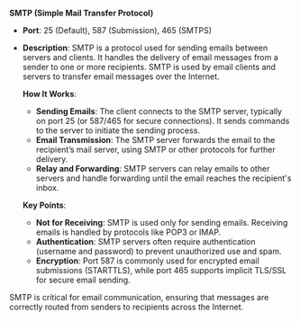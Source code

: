 **SMTP (Simple Mail Transfer Protocol)**  
- **Port**: 25 (Default), 587 (Submission), 465 (SMTPS)  
- **Description**: SMTP is a protocol used for sending emails between servers and clients. It handles the delivery of email messages from a sender to one or more recipients. SMTP is used by email clients and servers to transfer email messages over the Internet.

   **How It Works**:
   - **Sending Emails**: The client connects to the SMTP server, typically on port 25 (or 587/465 for secure connections). It sends commands to the server to initiate the sending process.
   - **Email Transmission**: The SMTP server forwards the email to the recipient’s mail server, using SMTP or other protocols for further delivery.
   - **Relay and Forwarding**: SMTP servers can relay emails to other servers and handle forwarding until the email reaches the recipient's inbox.

   **Key Points**:
   - **Not for Receiving**: SMTP is used only for sending emails. Receiving emails is handled by protocols like POP3 or IMAP.
   - **Authentication**: SMTP servers often require authentication (username and password) to prevent unauthorized use and spam.
   - **Encryption**: Port 587 is commonly used for encrypted email submissions (STARTTLS), while port 465 supports implicit TLS/SSL for secure email sending.

SMTP is critical for email communication, ensuring that messages are correctly routed from senders to recipients across the Internet.
